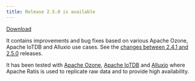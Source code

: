 ```yaml
---
title: Release 2.5.0 is available
---
```

<!-- truncate -->
<!---
  Licensed under the Apache License, Version 2.0 (the "License");
  you may not use this file except in compliance with the License.
  You may obtain a copy of the License at

   http://www.apache.org/licenses/LICENSE-2.0

  Unless required by applicable law or agreed to in writing, software
  distributed under the License is distributed on an "AS IS" BASIS,
  WITHOUT WARRANTIES OR CONDITIONS OF ANY KIND, either express or implied.
  See the License for the specific language governing permissions and
  limitations under the License. See accompanying LICENSE file.
-->

[Download](https://ratis.apache.org/downloads.html)

It contains improvements and bug fixes based on various Apache Ozone, Apache IoTDB and Alluxio use cases.
See the [changes between 2.4.1 and 2.5.0](https://github.com/apache/ratis/compare/ratis-2.4.1...ratis-2.5.0) releases.

It has been tested with [Apache Ozone](https://ozone.apache.org), [Apache IoTDB](https://iotdb.apache.org) and [Alluxio](https://github.com/Alluxio/alluxio) where Apache Ratis is used to replicate raw data and to provide high availability.
